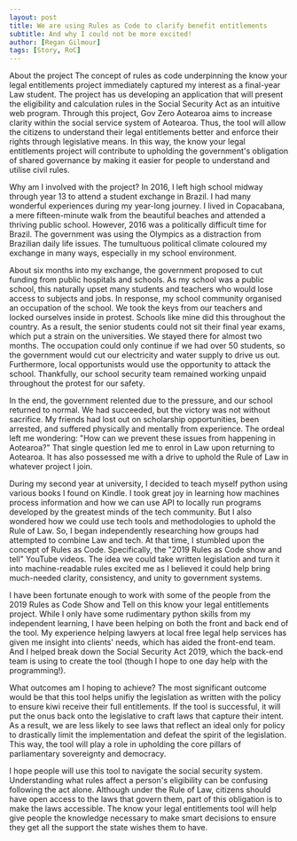 ```yaml
---
layout: post
title: We are using Rules as Code to clarify benefit entitlements
subtitle: And why I could not be more excited!
author: [Regan Gilmour]
tags: [Story, RoC]
---
```


About the project
The concept of rules as code underpinning the know your legal entitlements project immediately captured my interest as a final-year Law student. The project has us developing an application that will present the eligibility and calculation rules in the Social Security Act as an intuitive web program. Through this project, Gov Zero Aotearoa aims to increase clarity within the social service system of Aotearoa. Thus, the tool will allow the citizens to understand their legal entitlements better and enforce their rights through legislative means. In this way, the know your legal entitlements project will contribute to upholding the government's obligation of shared governance by making it easier for people to understand and utilise civil rules.

Why am I involved with the project?
In 2016, I left high school midway through year 13 to attend a student exchange in Brazil. I had many wonderful experiences during my year-long journey. I lived in Copacabana, a mere fifteen-minute walk from the beautiful beaches and attended a thriving public school. However, 2016 was a politically difficult time for Brazil. The government was using the Olympics as a distraction from Brazilian daily life issues. The tumultuous political climate coloured my exchange in many ways, especially in my school environment. 

About six months into my exchange, the government proposed to cut funding from public hospitals and schools. As my school was a public school, this naturally upset many students and teachers who would lose access to subjects and jobs. In response, my school community organised an occupation of the school. We took the keys from our teachers and locked ourselves inside in protest. Schools like mine did this throughout the country. As a result, the senior students could not sit their final year exams, which put a strain on the universities. We stayed there for almost two months. The occupation could only continue if we had over 50 students, so the government would cut our electricity and water supply to drive us out. Furthermore, local opportunists would use the opportunity to attack the school. Thankfully, our school security team remained working unpaid throughout the protest for our safety.

In the end, the government relented due to the pressure, and our school returned to normal. We had succeeded, but the victory was not without sacrifice. My friends had lost out on scholarship opportunities, been arrested, and suffered physically and mentally from experience. The ordeal left me wondering: "How can we prevent these issues from happening in Aotearoa?" That single question led me to enrol in Law upon returning to Aotearoa. It has also possessed me with a drive to uphold the Rule of Law in whatever project I join.

During my second year at university, I decided to teach myself python using various books I found on Kindle. I took great joy in learning how machines process information and how we can use API to locally run programs developed by the greatest minds of the tech community. But I also wondered how we could use tech tools and methodologies to uphold the Rule of Law. So, I began independently researching how groups had attempted to combine Law and tech. At that time, I stumbled upon the concept of Rules as Code. Specifically, the "2019 Rules as Code show and tell" YouTube videos. The idea we could take written legislation and turn it into machine-readable rules excited me as I believed it could help bring much-needed clarity, consistency, and unity to government systems.   

I have been fortunate enough to work with some of the people from the 2019 Rules as Code Show and Tell on this know your legal entitlements project. While I only have some rudimentary python skills from my independent learning, I have been helping on both the front and back end of the tool. My experience helping lawyers at local free legal help services has given me insight into clients' needs, which has aided the front-end team. And I helped break down the Social Security Act 2019, which the back-end team is using to create the tool (though I hope to one day help with the programming!).

What outcomes am I hoping to achieve?
The most significant outcome would be that this tool helps unifiy the legislation as written with the policy to ensure kiwi receive their full entitlements. If the tool is successful, it will put the onus back onto the legislative to craft laws that capture their intent. As a result, we are less likely to see laws that reflect an ideal only for policy to drastically limit the implementation and defeat the spirit of the legislation. This way, the tool will play a role in upholding the core pillars of parliamentary sovereignty and democracy.

I hope people will use this tool to navigate the social security system. Understanding what rules affect a person's eligibility can be confusing following the act alone. Although under the Rule of Law, citizens should have open access to the laws that govern them, part of this obligation is to make the laws accessible. The know your legal entitlements tool will help give people the knowledge necessary to make smart decisions to ensure they get all the support the state wishes them to have.
